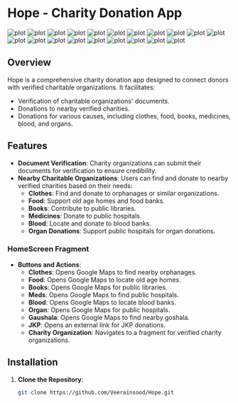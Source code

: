 # Hope - Charity Donation App
![plot](./app/src/main/photos/photo_20_2024-08-21_00-02-10.jpg)
![plot](./app/src/main/photos/photo_19_2024-08-21_00-02-10.jpg)
![plot](./app/src/main/photos/photo_18_2024-08-21_00-02-10.jpg)
![plot](./app/src/main/photos/photo_17_2024-08-21_00-02-10.jpg)
![plot](./app/src/main/photos/photo_16_2024-08-21_00-02-10.jpg)
![plot](./app/src/main/photos/photo_15_2024-08-21_00-02-10.jpg)
![plot](./app/src/main/photos/photo_14_2024-08-21_00-02-10.jpg)
![plot](./app/src/main/photos/photo_13_2024-08-21_00-02-10.jpg)
![plot](./app/src/main/photos/photo_12_2024-08-21_00-02-10.jpg)
![plot](./app/src/main/photos/photo_11_2024-08-21_00-02-10.jpg)
![plot](./app/src/main/photos/photo_10_2024-08-21_00-02-10.jpg)
![plot](./app/src/main/photos/photo_9_2024-08-21_00-02-10.jpg)
![plot](./app/src/main/photos/photo_8_2024-08-21_00-02-10.jpg)
![plot](./app/src/main/photos/photo_7_2024-08-21_00-02-10.jpg)
![plot](./app/src/main/photos/photo_6_2024-08-21_00-02-10.jpg)
![plot](./app/src/main/photos/photo_5_2024-08-21_00-02-10.jpg)
![plot](./app/src/main/photos/photo_4_2024-08-21_00-02-10.jpg)
![plot](./app/src/main/photos/photo_3_2024-08-21_00-02-10.jpg)
![plot](./app/src/main/photos/photo_2_2024-08-21_00-02-10.jpg)
![plot](./app/src/main/photos/photo_1_2024-08-21_00-02-10.jpg)
## Overview

Hope is a comprehensive charity donation app designed to connect donors with verified charitable organizations. It facilitates:
- Verification of charitable organizations' documents.
- Donations to nearby verified charities.
- Donations for various causes, including clothes, food, books, medicines, blood, and organs.

## Features

- **Document Verification**: Charity organizations can submit their documents for verification to ensure credibility.
- **Nearby Charitable Organizations**: Users can find and donate to nearby verified charities based on their needs:
  - **Clothes**: Find and donate to orphanages or similar organizations.
  - **Food**: Support old age homes and food banks.
  - **Books**: Contribute to public libraries.
  - **Medicines**: Donate to public hospitals.
  - **Blood**: Locate and donate to blood banks.
  - **Organ Donations**: Support public hospitals for organ donations.

### HomeScreen Fragment

- **Buttons and Actions**:
  - **Clothes**: Opens Google Maps to find nearby orphanages.
  - **Food**: Opens Google Maps to locate old age homes.
  - **Books**: Opens Google Maps for public libraries.
  - **Meds**: Opens Google Maps to find public hospitals.
  - **Blood**: Opens Google Maps to locate blood banks.
  - **Organ**: Opens Google Maps for public hospitals.
  - **Gaushala**: Opens Google Maps to find nearby goshala.
  - **JKP**: Opens an external link for JKP donations.
  - **Charity Organization**: Navigates to a fragment for verified charity organizations.

## Installation

1. **Clone the Repository**:
   ```bash
   git clone https://github.com/Veerainsood/Hope.git
